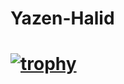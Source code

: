 # Yazen-Halid
# [![trophy](https://github-profile-trophy.vercel.app/?yazenhalid=ryo-ma)](https://github.com/ryo-ma/github-profile-trophy)

